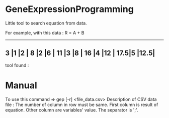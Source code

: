 GeneExpressionProgramming
=========================

Little tool to search equation from data.

For example, with this data :
R	= A	+ B
_____________
3	|1	|2	|
8	|2	|6	|
11	|3	|8	|
16	|4	|12	|
17.5|5	|12.5|
-------------

tool found :


Manual
======

To use this command => gep [-r] <file_data.csv>
Description of CSV data file :
	The number of column in row must be same.
	First column is result of equation.
	Other column are variables' value.
	The separator is ';'.